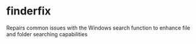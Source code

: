 # finderfix
 Repairs common issues with the Windows search function to enhance file and folder searching capabilities
